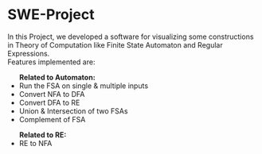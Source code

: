 # SWE-Project
In this Project, we developed a software for visualizing some constructions in Theory of Computation like Finite State Automaton and Regular Expressions. <br>
Features implemented are:<br>
<ul><b>Related to Automaton:</b>
<li>Run the FSA on single & multiple inputs</li>
<li>Convert NFA to DFA</li>
<li>Convert DFA to RE</li>
<li>Union & Intersection of two FSAs</li>
<li>Complement of FSA</li>
</ul>
<ul>
<b>Related to RE:</b>
<li>RE to NFA</li>
</ul>
